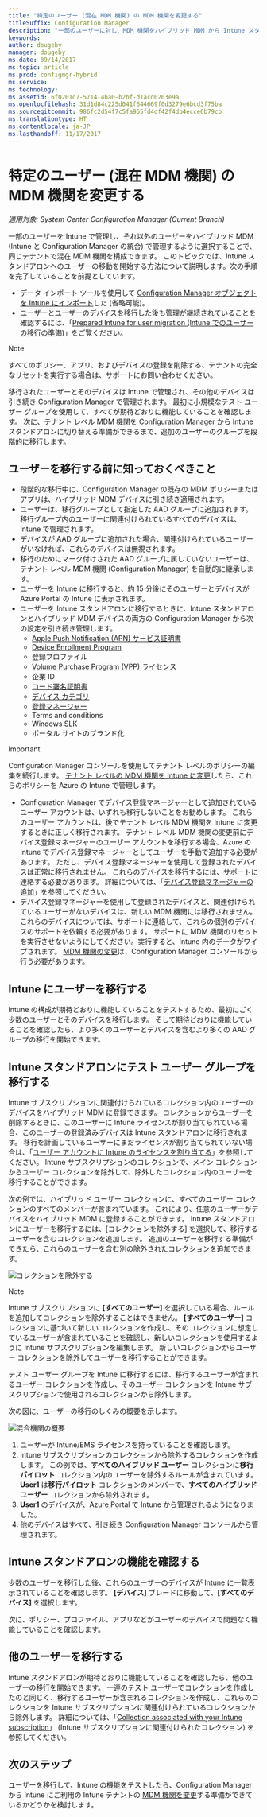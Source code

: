 ```yaml
---
title: "特定のユーザー (混在 MDM 機関) の MDM 機関を変更する"
titleSuffix: Configuration Manager
description: "一部のユーザーに対し、MDM 機関をハイブリッド MDM から Intune スタンドアロンに変更する方法について説明します。"
keywords: 
author: dougeby
manager: dougeby
ms.date: 09/14/2017
ms.topic: article
ms.prod: configmgr-hybrid
ms.service: 
ms.technology: 
ms.assetid: 6f0201d7-5714-4ba0-b2bf-d1acd0203e9a
ms.openlocfilehash: 31d1d84c225d041f644669f0d3279e6bcd3f75ba
ms.sourcegitcommit: 986fc2d54f7c5fa965fd4df42f4db4ecce6b79cb
ms.translationtype: HT
ms.contentlocale: ja-JP
ms.lasthandoff: 11/17/2017
---
```

# <a name="change-the-mdm-authority-for-specific-users-mixed-mdm-authority"></a>特定のユーザー (混在 MDM 機関) の MDM 機関を変更する 

*適用対象: System Center Configuration Manager (Current Branch)*    

一部のユーザーを Intune で管理し、それ以外のユーザーをハイブリッド MDM (Intune と Configuration Manager の統合) で管理するように選択することで、同じテナントで混在 MDM 機関を構成できます。 このトピックでは、Intune スタンドアロンへのユーザーの移動を開始する方法について説明します。次の手順を完了していることを前提としています。
- データ インポート ツールを使用して [Configuration Manager オブジェクトを Intune にインポート](migrate-import-data.md)した (省略可能)。
- ユーザーとユーザーのデバイスを移行した後も管理が継続されていることを確認するには、「[Prepared Intune for user migration (Intune でのユーザーの移行の準備)](migrate-prepare-intune.md)」をご覧ください。

> [!Note]    
> すべてのポリシー、アプリ、およびデバイスの登録を削除する、テナントの完全なリセットを実行する場合は、サポートにお問い合わせください。

移行されたユーザーとそのデバイスは Intune で管理され、その他のデバイスは引き続き Configuration Manager で管理されます。 最初に小規模なテスト ユーザー グループを使用して、すべてが期待どおりに機能していることを確認します。 次に、テナント レベル MDM 機関を Configuration Manager から Intune スタンドアロンに切り替える準備ができるまで、追加のユーザーのグループを段階的に移行します。 

## <a name="things-to-know-before-you-migrate-users"></a>ユーザーを移行する前に知っておくべきこと
- 段階的な移行中に、Configuration Manager の既存の MDM ポリシーまたはアプリは、ハイブリッド MDM デバイスに引き続き適用されます。
- ユーザーは、移行グループとして指定した AAD グループに追加されます。 移行グループ内のユーザーに関連付けられているすべてのデバイスは、Intune で管理されます。
- デバイスが AAD グループに追加された場合、関連付けられているユーザーがいなければ、これらのデバイスは無視されます。
- 移行のためにマーク付けされた AAD グループに属していないユーザーは、テナント レベル MDM 機関 (Configuration Manager) を自動的に継承します。
- ユーザーを Intune に移行すると、約 15 分後にそのユーザーとデバイスが Azure Portal の Intune に表示されます。  
- ユーザーを Intune スタンドアロンに移行するときに、Intune スタンドアロンとハイブリッド MDM デバイスの両方の Configuration Manager から次の設定を引き続き管理します。
    - [Apple Push Notification (APN) サービス証明書](/sccm/mdm/deploy-use/enroll-hybrid-ios-mac)
    - [Device Enrollment Program](/sccm/mdm/deploy-use/ios-device-enrollment-program-for-hybrid)
    - 登録プロファイル
    - [Volume Purchase Program (VPP) ライセンス](/sccm/mdm/deploy-use/manage-volume-purchased-ios-apps)
    - 企業 ID 
    - [コード署名証明書](/sccm/mdm/deploy-use/enroll-hybrid-windows)
    - [デバイス カテゴリ](/sccm/core/clients/manage/collections/automatically-categorize-devices-into-collections)
    - [登録マネージャー](/sccm/mdm/plan-design/device-enrollment-methods)
    - Terms and conditions
    - Windows SLK
    - ポータル サイトのブランド化    
      
> [!Important]    
  > Configuration Manager コンソールを使用してテナント レベルのポリシーの編集を続行します。 [テナント レベルの MDM 機関を Intune に変更](change-mdm-authority.md)したら、これらのポリシーを Azure の Intune で管理します。 
- Configuration Manager でデバイス登録マネージャーとして追加されているユーザー アカウントは、いずれも移行しないことをお勧めします。 これらのユーザー アカウントは、後でテナント レベル MDM 機関を Intune に変更するときに正しく移行されます。 テナント レベル MDM 機関の変更前にデバイス登録マネージャーのユーザー アカウントを移行する場合、Azure の Intune でデバイス登録マネージャーとしてユーザーを手動で追加する必要があります。 ただし、デバイス登録マネージャーを使用して登録されたデバイスは正常に移行されません。 これらのデバイスを移行するには、サポートに連絡する必要があります。 詳細については、「[デバイス登録マネージャーの追加](https://docs.microsoft.com/en-us/intune/device-enrollment-manager-enroll#add-a-device-enrollment-manager)」を参照してください。
- デバイス登録マネージャーを使用して登録されたデバイスと、関連付けられているユーザーがないデバイスは、新しい MDM 機関には移行されません。 これらのデバイスについては、サポートに連絡して、これらの個別のデバイスのサポートを依頼する必要があります。 サポートに MDM 機関のリセットを実行させないようにしてください。実行すると、Intune 内のデータがワイプされます。 [MDM 機関の変更](migrate-change-mdm-authority.md)は、Configuration Manager コンソールから行う必要があります。

## <a name="migrate-users-to-intune"></a>Intune にユーザーを移行する
Intune の構成が期待どおりに機能していることをテストするため、最初にごく少数のユーザーとそのデバイスを移行します。 そして期待どおりに機能していることを確認したら、より多くのユーザーとデバイスを含むより多くの AAD グループの移行を開始できます。

## <a name="migrate-a-test-group-of-users-to-intune-standalone"></a>Intune スタンドアロンにテスト ユーザー グループを移行する
Intune サブスクリプションに関連付けられているコレクション内のユーザーのデバイスをハイブリッド MDM に登録できます。 コレクションからユーザーを削除するときに、このユーザーに Intune ライセンスが割り当てられている場合、このユーザーの登録済みデバイスは Intune スタンドアロンに移行されます。 移行を計画しているユーザーにまだライセンスが割り当てられていない場合は、「[ユーザー アカウントに Intune のライセンスを割り当てる](https://docs.microsoft.com/intune/licenses-assign)」を参照してください。 Intune サブスクリプションのコレクションで、メイン コレクションからユーザー コレクションを除外して、除外したコレクション内のユーザーを移行することができます。 

次の例では、ハイブリッド ユーザー コレクションに、すべてのユーザー コレクションのすべてのメンバーが含まれています。 これにより、任意のユーザーがデバイスをハイブリッド MDM に登録することができます。 Intune スタンドアロンにユーザーを移行するには、[コレクションを除外する] を選択して、移行するユーザーを含むコレクションを追加します。 追加のユーザーを移行する準備ができたら、これらのユーザーを含む別の除外されたコレクションを追加できます。 

![コレクションを除外する](../media/migrate-excludecollections.png)

> [!Note] 
> Intune サブスクリプションに **[すべてのユーザー]** を選択している場合、ルールを追加してコレクションを除外することはできません。 **[すべてのユーザー]** コレクションに基づいて新しいコレクションを作成し、そのコレクションに想定しているユーザーが含まれていることを確認し、新しいコレクションを使用するように Intune サブスクリプションを編集します。 新しいコレクションからユーザー コレクションを除外してユーザーを移行することができます。 

テスト ユーザー グループを Intune に移行するには、移行するユーザーが含まれるユーザー コレクションを作成し、そのユーザー コレクションを Intune サブスクリプションで使用されるコレクションから除外します。   

次の図に、ユーザーの移行のしくみの概要を示します。

 ![混合機関の概要](../media/migrate-mixedauthority.svg)

1. ユーザーが Intune/EMS ライセンスを持っていることを確認します。 
2. Intune サブスクリプションのコレクションから除外するコレクションを作成します。 この例では、**すべてのハイブリッド ユーザー** コレクションに**移行パイロット** コレクション内のユーザーを除外するルールが含まれています。 **User1** は**移行パイロット** コレクションのメンバーで、**すべてのハイブリッド ユーザー** コレクションから除外されます。 
3. **User1** のデバイスが、Azure Portal で Intune から管理されるようになりました。 
4. 他のデバイスはすべて、引き続き Configuration Manager コンソールから管理されます。 

## <a name="verify-intune-standalone-functionality"></a>Intune スタンドアロンの機能を確認する
少数のユーザーを移行した後、これらのユーザーのデバイスが Intune に一覧表示されていることを確認します。 **[デバイス]** ブレードに移動して、**[すべてのデバイス]** を選択します。 

次に、ポリシー、プロファイル、アプリなどがユーザーのデバイスで問題なく機能していることを確認します。

## <a name="migrate-additional-users"></a>他のユーザーを移行する
Intune スタンドアロンが期待どおりに機能していることを確認したら、他のユーザーの移行を開始できます。 一連のテスト ユーザーでコレクションを作成したのと同じく、移行するユーザーが含まれるコレクションを作成し、これらのコレクションを Intune サブスクリプションに関連付けられているコレクションから除外します。 詳細については、「[Collection associated with your Intune subscription](#collection-associated-with-your-intune-subscription)」 (Intune サブスクリプションに関連付けられたコレクション) を参照してください。

## <a name="next-steps"></a>次のステップ
ユーザーを移行して、Intune の機能をテストしたら、Configuration Manager から Intune にご利用の Intune テナントの [MDM 機関を変更](migrate-change-mdm-authority.md)する準備ができているかどうかを検討します。 